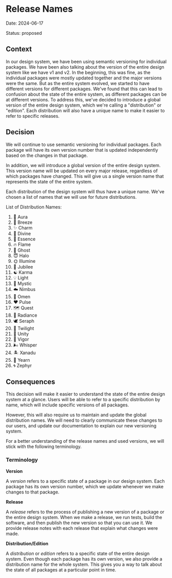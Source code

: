 # Release Names

Date: 2024-06-17

Status: proposed

## Context

In our design system, we have been using semantic versioning for individual packages.
We have been also talking about the version of the entire design system like we have v1 and v2.
In the beginning, this was fine, as the individual packages were mostly updated together and the major versions were the same.
But as the entire system evolved, we started to have different versions for different packages.
We've found that this can lead to confusion about the state of the entire system, as different packages can be at different versions.
To address this, we've decided to introduce a global version of the entire design system, which we're calling a "distribution" or "edition".
Each distribution will also have a unique name to make it easier to refer to specific releases.

## Decision

We will continue to use semantic versioning for individual packages.
Each package will have its own version number that is updated independently based on the changes in that package.

In addition, we will introduce a global version of the entire design system.
This version name will be updated on every major release, regardless of which packages have changed.
This will give us a single version name that represents the state of the entire system.

Each distribution of the design system will thus have a unique name.
We've chosen a list of names that we will use for future distributions.

List of Distribution Names:

1. 🌟 Aura
2. 🍃 Breeze
3. ✨ Charm
4. 🌈 Divine
5. 💫 Essence
6. 🔥 Flame
7. 👻 Ghost
8. 😇 Halo
9. 🌞 Illumine
10. 🎉 Jubilee
11. ☯️ Karma
12. 💡 Light
13. 🌌 Mystic
14. ☁️ Nimbus
15. 🔮 Omen
16. ❤️ Pulse
17. 🗺️ Quest
18. 🌠 Radiance
19. 🕊️ Seraph
20. 🌙 Twilight
21. 🤝 Unity
22. 💪 Vigor
23. 🌬️ Whisper
24. 🏝️ Xanadu
25. 💖 Yearn
26. 🌀 Zephyr

## Consequences

This decision will make it easier to understand the state of the entire design system at a glance.
Users will be able to refer to a specific distribution by name, which will include specific versions of all packages.

However, this will also require us to maintain and update the global distribution names.
We will need to clearly communicate these changes to our users, and update our documentation to explain our new versioning system.

For a better understanding of the release names and used versions, we will stick with the following terminology.

### Terminology

**Version**

A _version_ refers to a specific state of a package in our design system.
Each package has its own version number, which we update whenever we make changes to that package.

**Release**

A _release_ refers to the process of publishing a new version of a package or the entire design system.
When we make a release, we run tests, build the software, and then publish the new version so that you can use it.
We provide release notes with each release that explain what changes were made.

**Distribution/Edition**

A _distribution_ or _edition_ refers to a specific state of the entire design system.
Even though each package has its own version, we also provide a distribution name for the whole system.
This gives you a way to talk about the state of all packages at a particular point in time.
